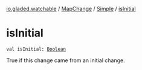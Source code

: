 [io.gladed.watchable](../../index.md) / [MapChange](../index.md) / [Simple](index.md) / [isInitial](./is-initial.md)

# isInitial

`val isInitial: `[`Boolean`](https://kotlinlang.org/api/latest/jvm/stdlib/kotlin/-boolean/index.html)

True if this change came from an initial change.


